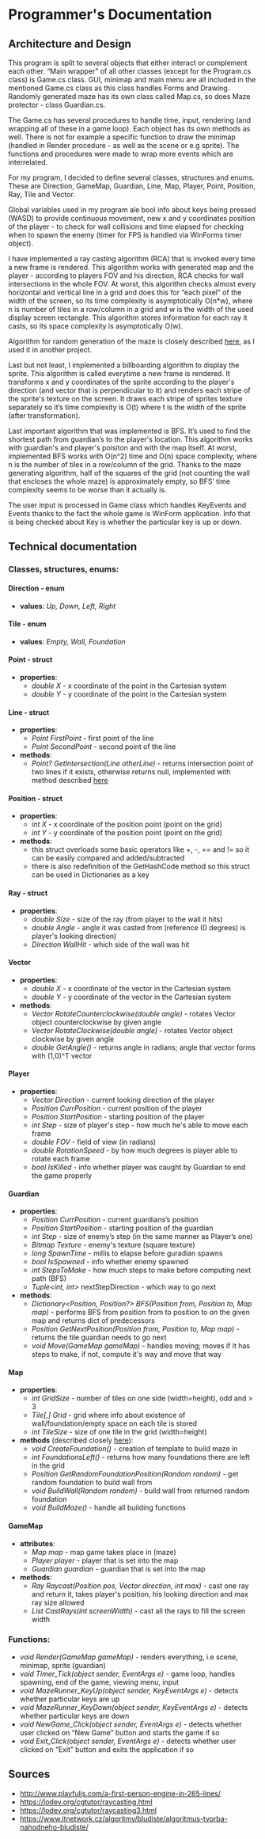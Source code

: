 # Programmer's Documentation
## Architecture and Design
This program is split to several objects that either interact or complement each other. 
“Main wrapper” of all other classes (except for the Program.cs class) is Game.cs class.
GUI, minimap and main menu are all included in the mentioned Game.cs class as this class handles Forms and Drawing.
Randomly generated maze has its own class called Map.cs, so does Maze protector - class Guardian.cs.

The Game.cs has several procedures to handle time, input, rendering (and wrapping all of these in a game loop).
Each object has its own methods as well. There is not for example a specific function to draw the minimap
(handled in Render procedure - as well as the scene or e.g sprite). The functions and procedures were made to wrap more events which are interrelated.

For my program, I decided to define several classes, structures and enums.
These are Direction, GameMap, Guardian, Line, Map, Player, Point, Position, Ray, Tile and Vector.

Global variables used in my program ale bool info about keys being pressed (WASD) to provide continuous movement,
new x and y coordinates position of the player - to check for wall collisions and time elapsed for checking when to spawn the enemy
(timer for FPS is handled via WinForms timer object).

I have implemented a ray casting algorithm (RCA) that is invoked every time a new frame is rendered.
This algorithm works with generated map and the player - according to players FOV and his direction,
RCA checks for wall intersections in the whole FOV. At worst, this algorithm checks almost every horizontal and vertical line in a grid and does this for “each pixel”
of the width of the screen, so its time complexity is asymptotically O(n*w), where n is number of tiles in a row/column in a grid and w
is the width of the used display screen rectangle. This algorithm stores information for each ray it casts, so its space complexity is asymptotically O(w).

Algorithm for random generation of the maze is closely described [here](https://github.com/peskaf/2D-MazeRunner), as I used it in another project.

Last but not least, I implemented a billboarding algorithm to display the sprite.
This algorithm is called everytime a new frame is rendered.
It transforms x and y coordinates of the sprite according to the player's direction (and vector that is perpendicular to it)
and renders each stripe of the sprite's texture on the screen. It draws each stripe of sprites texture separately so it’s time complexity is O(t)
where t is the width of the sprite (after transformation).

Last important algorithm that was implemented is BFS.
It’s used to find the shortest path from guardian’s to the player's location.
This algorithm works with guardian's and player's poisiton and with the map itself.
At worst, implemented BFS works with O(n^2) time and O(n) space complexity, where n is the number of tiles in a row/column of the grid.
Thanks to the maze generating algorithm, half of the squares of the grid (not counting the wall that encloses the whole maze) is approximately empty,
so BFS’ time complexity seems to be worse than it actually is.

The user input is processed in Game class which handles KeyEvents and Events thanks to the fact the whole game is WinForm application.
Info that is being checked about Key is whether the particular key is up or down. 

## Technical documentation
### Classes, structures, enums:
#### Direction - enum
- **values**: *Up, Down, Left, Right*

#### Tile - enum
- **values**: *Empty, Wall, Foundation*

#### Point - struct
- **properties**:
  - *double X* - x coordinate of the point in the Cartesian system
  - *double Y* - y coordinate of the point in the Cartesian system

#### Line - struct
- **properties**:
  - *Point FirstPoint* - first point of the line
  - *Point SecondPoint* - second point of the line
- **methods**:
  - *Point? GetIntersection(Line otherLine)* - returns intersection point of two lines if it exists, otherwise returns null, implemented with method described [here](https://en.wikipedia.org/wiki/Line%E2%80%93line_intersection#Formulas) 

#### Position - struct
- **properties**:
  - *int X* - x coordinate of the position point (point on the grid)
  - *int Y* - y coordinate of the position point (point on the grid)
- **methods**:
  - this struct overloads some basic operators like +, -, == and != so it can be easily compared and added/subtracted
  - there is also redefinition of the GetHashCode method so this struct can be used in Dictionaries as a key

#### Ray - struct
- **properties**:
  - *double Size* - size of the ray (from player to the wall it hits)
  - *double Angle* - angle it was casted from (reference (0 degrees) is player's looking direction)
  - *Direction WallHit* - which side of the wall was hit

#### Vector
- **properties**: 
  - *double X* - x coordinate of the vector in the Cartesian system
  - *double Y* - y coordinate of the vector in the Cartesian system
- **methods**:
  - *Vector RotateCounterclockwise(double angle)* - rotates Vector object counterclockwise by given angle
  - *Vector RotateClockwise(double angle)* - rotates Vector object clockwise by given angle
  - *double GetAngle()* - returns angle in radians; angle that vector forms with (1,0)^T vector

#### Player
- **properties**:
  - *Vector Direction* - current looking direction of the player
  - *Position CurrPosition* - current position of the player
  - *Position StartPosition* - starting position of the player
  - *int Step* - size of player's step - how much he's able to move each frame
  - *double FOV* - field of view (in radians)
  - *double RotationSpeed* - by how much degrees is player able to rotate each frame
  - *bool IsKilled* - info whether player was caught by Guardian to end the game properly

#### Guardian
- **properties**:
  - *Position CurrPosition* - current guardians’s position
  - *Position StartPosition* - starting position of the guardian
  - *int Step* - size of enemy’s step (in the same manner as Player’s one)
  - *Bitmap Texture* - enemy's texture (square texture)
  - *long SpawnTime* - millis to elapse before guradian spawns
  - *bool IsSpawned* - info whether enemy spawned
  - *int StepsToMake* - how much steps to make before computing next path (BFS)
  - *Tuple<int, int>* nextStepDirection - which way to go next
- **methods**:
  - *Dictionary<Position, Position?> BFS(Position from, Position to, Map map)* - performs BFS from position from to position to on the given map and returns dict of predecessors
  - *Position GetNextPosition(Position from, Position to, Map map)* - returns the tile guardian needs to go next
  - *void Move(GameMap gameMap)* - handles moving; moves if it has steps to make, if not, compute it's way and move that way

#### Map
- **properties**:
  - *int GridSize* - number of tiles on one side (width=height), odd and > 3
  - *Tile[,] Grid* - grid where info about existence of wall/foundation/empty space on each tile is stored
  - *int TileSize* - size of one tile in the grid (width=height)
- **methods** (described closely [here](https://github.com/peskaf/2D-MazeRunner)):
  - *void CreateFoundation()* - creation of template to build maze in
  - *int FoundationsLeft()* - returns how many foundations there are left in the grid
  - *Position GetRandomFoundationPosition(Random random)* - get random foundation to build wall from
  - *void BuildWall(Random random)* - build wall from returned random foundation
  - *void BuildMaze()* - handle all building functions

#### GameMap
- **attributes**:
  - *Map map* - map game takes place in (maze)
  - *Player player* - player that is set into the map
  - *Guardian guardian* - guardian that is set into the map
- **methods**:
  - *Ray Raycast(Position pos, Vector direction, int max)* - cast one ray and return it, takes player's position, his looking direction and max ray size allowed
  - *List<Ray> CastRays(int screenWidth)* - cast all the rays to fill the screen width

### Functions:
- *void Render(GameMap gameMap)* - renders everything, i.e scene, minimap, sprite (guardian)
- *void Timer_Tick(object sender, EventArgs e)* - game loop, handles spawning, end of the game, viewing menu, input
- *void MazeRunner_KeyUp(object sender, KeyEventArgs e)* - detects whether particular keys are up
- *void MazeRunner_KeyDown(object sender, KeyEventArgs e)*  - detects whether particular keys are down
- *void NewGame_Click(object sender, EventArgs e)* - detects whether user clicked on “New Game” button and starts the game if so
- *void Exit_Click(object sender, EventArgs e)* - detects whether user clicked on “Exit” button and exits the application if so
  
## Sources
- http://www.playfuljs.com/a-first-person-engine-in-265-lines/
- https://lodev.org/cgtutor/raycasting.html
- https://lodev.org/cgtutor/raycasting3.html
- https://www.itnetwork.cz/algoritmy/bludiste/algoritmus-tvorba-nahodneho-bludiste/
